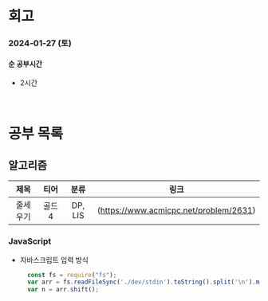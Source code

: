 # 회고

### 2024-01-27 (토)

#### 순 공부시간

- 2시간

<br>

# 공부 목록

## 알고리즘

|   제목   |  티어  |  분류   |                  링크                  |
| :------: | :----: | :-----: | :------------------------------------: |
| 줄세우기 | 골드 4 | DP, LIS | (https://www.acmicpc.net/problem/2631) |

### JavaScript

- 자바스크립트 입력 방식
  ```JavaScript
    const fs = require("fs");
    var arr = fs.readFileSync('./dev/stdin').toString().split('\n').map(Number);
    var n = arr.shift();
  ```
